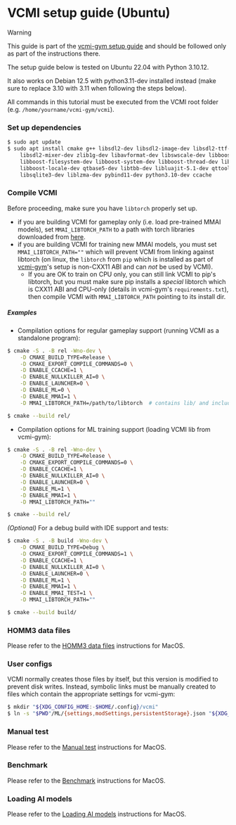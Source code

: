 # VCMI setup guide (Ubuntu)

> [!WARNING]
> This guide is part of the
> [vcmi-gym setup guide](https://github.com/smanolloff/vcmi-gym/blob/main/doc/setup_ubuntu.md)
> and should be followed only as part of the instructions there.

The setup guide below is tested on Ubuntu 22.04 with Python 3.10.12.

It also works on Debian 12.5 with python3.11-dev installed instead (make sure
to replace 3.10 with 3.11 when following the steps below).

All commands in this tutorial must be executed from the VCMI root folder
<br>(e.g. `/home/yourname/vcmi-gym/vcmi`).

### Set up dependencies

```bash
$ sudo apt update
$ sudo apt install cmake g++ libsdl2-dev libsdl2-image-dev libsdl2-ttf-dev \
    libsdl2-mixer-dev zlib1g-dev libavformat-dev libswscale-dev libboost-dev \
    libboost-filesystem-dev libboost-system-dev libboost-thread-dev libboost-program-options-dev \
    libboost-locale-dev qtbase5-dev libtbb-dev libluajit-5.1-dev qttools5-dev \
    libsqlite3-dev liblzma-dev pybind11-dev python3.10-dev ccache
```

### Compile VCMI

Before proceeding, make sure you have `libtorch` properly set up.
* if you are building VCMI for gameplay only (i.e. load pre-trained MMAI
models), set `MMAI_LIBTORCH_PATH` to a path with torch libraries
downloaded from [here](https://github.com/smanolloff/vcmi-libtorch-builds/releases).
* if you are building VCMI for training new MMAI models, you must set
`MMAI_LIBTORCH_PATH=""` which will prevent VCMI from linking against
libtorch (on linux, the `libtorch` from `pip` which is installed as part of
[vcmi-gym](https://github.com/smanolloff/vcmi-gym)'s setup is non-CXX11 ABI
and can *not* be used by VCMI).
    * If you are OK to train on CPU only, you can still link VCMI to pip's
    libtorch, but you must make sure pip installs a _special_ libtorch which
    is CXX11 ABI and CPU-only (details in vcmi-gym's `requirements.txt`),
    then compile VCMI with `MMAI_LIBTORCH_PATH` pointing to its install dir.

##### Examples

* Compilation options for regular gameplay support (running VCMI as a standalone program):

```bash
$ cmake -S . -B rel -Wno-dev \
    -D CMAKE_BUILD_TYPE=Release \
    -D CMAKE_EXPORT_COMPILE_COMMANDS=0 \
    -D ENABLE_CCACHE=1 \
    -D ENABLE_NULLKILLER_AI=0 \
    -D ENABLE_LAUNCHER=0 \
    -D ENABLE_ML=0 \
    -D ENABLE_MMAI=1 \
    -D MMAI_LIBTORCH_PATH=/path/to/libtorch  # contains lib/ and include/

$ cmake --build rel/
```

* Compilation options for ML training support (loading VCMI lib from vcmi-gym):

```bash
$ cmake -S . -B rel -Wno-dev \
    -D CMAKE_BUILD_TYPE=Release \
    -D CMAKE_EXPORT_COMPILE_COMMANDS=0 \
    -D ENABLE_CCACHE=1 \
    -D ENABLE_NULLKILLER_AI=0 \
    -D ENABLE_LAUNCHER=0 \
    -D ENABLE_ML=1 \
    -D ENABLE_MMAI=1 \
    -D MMAI_LIBTORCH_PATH=""

$ cmake --build rel/
```

_(Optional)_ For a debug build with IDE support and tests:

```bash
$ cmake -S . -B build -Wno-dev \
    -D CMAKE_BUILD_TYPE=Debug \
    -D CMAKE_EXPORT_COMPILE_COMMANDS=1 \
    -D ENABLE_CCACHE=1 \
    -D ENABLE_NULLKILLER_AI=0 \
    -D ENABLE_LAUNCHER=0 \
    -D ENABLE_ML=1 \
    -D ENABLE_MMAI=1 \
    -D ENABLE_MMAI_TEST=1 \
    -D MMAI_LIBTORCH_PATH=""

$ cmake --build build/
```

### HOMM3 data files

Please refer to the [HOMM3 data files](./setup_macos.md#homm3-data-files)
instructions for MacOS.

### User configs

VCMI normally creates those files by itself, but this version is modified to
prevent disk writes.
Instead, symbolic links must be manually created to files which contain
the appropriate settings for vcmi-gym:

```bash
$ mkdir "${XDG_CONFIG_HOME:-$HOME/.config}/vcmi"
$ ln -s "$PWD"/ML/{settings,modSettings,persistentStorage}.json "${XDG_CONFIG_HOME:-$HOME/.config}/vcmi"
```

### Manual test

Please refer to the [Manual test](./setup_macos.md#manual-test)
instructions for MacOS.

### Benchmark

Please refer to the [Benchmark](./setup_macos.md#benchmark)
instructions for MacOS.

### Loading AI models

Please refer to the [Loading AI models](./setup_macos.md#loading-ai-models)
instructions for MacOS.
